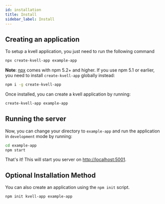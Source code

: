 ```yaml
---
id: installation
title: Install
sidebar_label: Install
---
```


## Creating an application

To setup a kvell application, you just need to run the following command

```sh
npx create-kvell-app example-app
```

**Note**: [npx](https://medium.com/@maybekatz/introducing-npx-an-npm-package-runner-55f7d4bd282b) comes with npm 5.2+ and higher. If you use npm 5.1 or earlier, you need to install `create-kvell-app` globally instead:

```sh
npm i -g create-kvell-app
```

Once installed, you can create a kvell application by running:

```sh
create-kvell-app example-app
```

## Running the server

Now, you can change your directory to `example-app` and run the application in `development` mode by running:

```sh
cd example-app
npm start
```

That's it! This will start you server on [http://localhost:5001](http://localhost:5001).

## Optional Installation Method

You can also create an application using the `npm init` script.

```sh
npm init kvell-app example-app
```